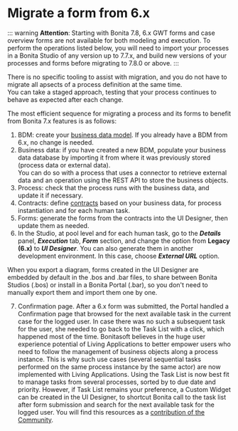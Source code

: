 # Migrate a form from 6.x

::: warning
**Attention**: Starting with Bonita 7.8, 6.x GWT forms and case overview forms are not available for both modeling and execution. To perform the operations listed below, you will need to import your processes in a Bonita Studio of any version up to 7.7.x, and build new versions of your processes and forms before migrating to 7.8.0 or above.
:::

There is no specific tooling to assist with migration, and you do not have to migrate all apsects of a process definition at the same time.  
You can take a staged approach, testing that your process continues to behave as expected after each change.

The most efficient sequence for migrating a process and its forms to benefit from Bonita 7.x features is as follows:

1. BDM: create your [business data model](define-and-deploy-the-bdm.md). If you already have a BDM from 6.x, no change is needed.
2. Business data: if you have created a new BDM, populate your business data database by importing it from where it was previously stored (process data or external data).  
You can do so with a process that uses a connector to retrieve external data and an operation using the REST API to store the business objects.
3. Process: check that the process runs with the business data, and update it if necessary.
4. Contracts: define [contracts](contracts-and-contexts.md) based on your business data, for process instantiation and for each human task.
5. Forms: generate the forms from the contracts into the UI Designer, then update them as needed. 
6. In the Studio, at pool level and for each human task, go to the **_Details_** panel, **_Execution_** tab, **_Form_** section, and change the option from **Legacy (6.x)** to **_UI Designer_**. You can also generate them in another development environment. In this case, choose **_External URL_** option.

When you export a diagram, forms created in the UI Designer are embedded by default in the .bos and .bar files, to share between Bonita Studios (.bos) or install in a Bonita Portal (.bar), so you don't need to manually export them and import them one by one.

7. Confirmation page. After a 6.x form was submitted, the Portal handled a Confirmation page that browsed for the next available task in the current case for the logged user. In case there was no such a subsequent task for the user, she needed to go back to the Task List with a click, which happened most of the time. 
Bonitasoft believes in the huge user experience potential of Living Applications to better empower users who need to follow the management of business objects along a process instance. This is why such use cases (several sequential tasks performed on the same process instance by the same actor) are now implemented with Living Applications.
Using the Task List is now best fit to manage tasks from several processes, sorted by to due date and priority.
However, if Task List remains your preference, a Custom Widget can be created in the UI Designer, to shortcut Bonita call to the task list after form submission and search for the next available task for the logged user. You will find this resources as a [contribution of the Community](https://community.bonitasoft.com/project/redirect-next-task-widget).
